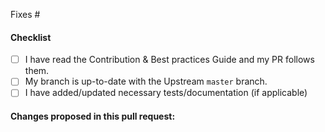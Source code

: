 <!-- 
Thanks for contributing to the project. Please follow the guidelines
below:
Add the issue number that is fixed by this PR (In the form Fixes #123) -->
Fixes #

#### Checklist

- [ ] I have read the Contribution & Best practices Guide and my PR follows them.
- [ ] My branch is up-to-date with the Upstream `master` branch.
- [ ] I have added/updated necessary tests/documentation (if applicable)

#### Changes proposed in this pull request:

 <!-- Describe how this PR will make our project even more awesome.
 If this solves an issue, please reference it in this PR. -->




